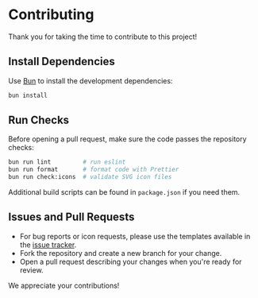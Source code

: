 # Contributing

Thank you for taking the time to contribute to this project!

## Install Dependencies

Use [Bun](https://bun.sh/) to install the development dependencies:

```sh
bun install
```

## Run Checks

Before opening a pull request, make sure the code passes the repository checks:

```sh
bun run lint         # run eslint
bun run format       # format code with Prettier
bun run check:icons  # validate SVG icon files
```

Additional build scripts can be found in `package.json` if you need them.

## Issues and Pull Requests

- For bug reports or icon requests, please use the templates available in the [issue tracker](https://github.com/praveenjuge/myna-icons/issues/new/choose).
- Fork the repository and create a new branch for your change.
- Open a pull request describing your changes when you're ready for review.

We appreciate your contributions!
